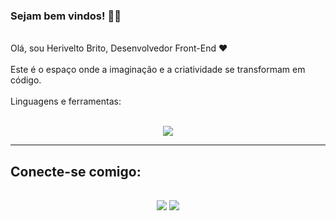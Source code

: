 ### Sejam bem vindos! 👋🏼
<br>
Olá, sou Herivelto Brito, Desenvolvedor Front-End ❤️ 
<br><br>
Este é o espaço onde a imaginação e a criatividade se transformam em código.
<br><br>
Linguagens e ferramentas:
<br><br>
<div>
  <p align="center">
    <img src="https://skillicons.dev/icons?i=js,html,css,typescript,react,git,github" />
  </p>
</div>
<hr>
<div> 
  <h2>Conecte-se comigo:<h2>
  <p align="center">
    <a href="https://www.linkedin.com/in/h-brito/"><img src="https://skillicons.dev/icons?i=linkedin" /></a>
    <a href="https://www.instagram.com/s.velto/"><img src="https://skillicons.dev/icons?i=instagram" /></a>
  </p>
</div>

 

